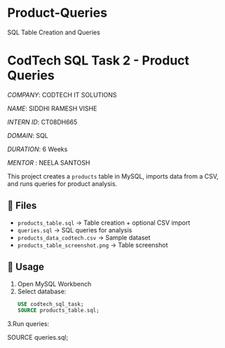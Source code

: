 # Product-Queries
SQL Table Creation and Queries  
# CodTech SQL Task 2 - Product Queries

*COMPANY*: CODTECH IT SOLUTIONS

*NAME*: SIDDHI RAMESH VISHE

*INTERN ID*: CT08DH665

*DOMAIN*: SQL

*DURATION*: 6 Weeks

*MENTOR* : NEELA SANTOSH

This project creates a `products` table in MySQL, imports data from a CSV, and runs queries for product analysis.

## 📂 Files
- `products_table.sql` → Table creation + optional CSV import
- `queries.sql` → SQL queries for analysis
- `products_data_codtech.csv` → Sample dataset
- `products_table_screenshot.png` → Table screenshot

## 🚀 Usage
1. Open MySQL Workbench
2. Select database:
   ```sql
   USE codtech_sql_task;
   SOURCE products_table.sql;
3.Run queries:

SOURCE queries.sql;
